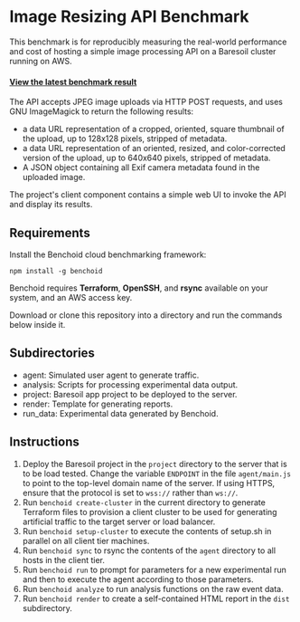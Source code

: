 # Image Resizing API Benchmark

This benchmark is for reproducibly measuring the real-world performance and cost
of hosting a simple image processing API on a Baresoil cluster running
on AWS.

#### [View the latest benchmark result](https://iceroad.github.io/baresoil-benchmark-image-resizer/)

The API accepts JPEG image uploads via HTTP POST requests, and uses GNU ImageMagick to return the following results:

  * a data URL representation of a cropped, oriented, square thumbnail of the upload, up to 128x128 pixels, stripped of metadata.
  * a data URL representation of an oriented, resized, and color-corrected version of the upload, up to 640x640 pixels, stripped of metadata.
  * A JSON object containing all Exif camera metadata found in the uploaded image.

The project's client component contains a simple web UI to invoke the API and display its results.

## Requirements

Install the Benchoid cloud benchmarking framework:

    npm install -g benchoid

Benchoid requires **Terraform**, **OpenSSH**, and **rsync** available on your system, and an AWS access key.

Download or clone this repository into a directory and run the commands below inside it.

## Subdirectories

  * agent: Simulated user agent to generate traffic.
  * analysis: Scripts for processing experimental data output.
  * project: Baresoil app project to be deployed to the server.
  * render: Template for generating reports.
  * run_data: Experimental data generated by Benchoid.

## Instructions

  1. Deploy the Baresoil project in the `project` directory to the
     server that is to be load tested. Change the variable `ENDPOINT` in
     the file `agent/main.js` to point to the top-level domain name of the
     server. If using HTTPS, ensure that the protocol is set to `wss://`
     rather than `ws://`.
  2. Run `benchoid create-cluster` in the current directory to generate
     Terraform files to provision a client cluster to be used for generating
     artificial traffic to the target server or load balancer.
  3. Run `benchoid setup-cluster` to execute the contents of setup.sh in
     parallel on all client tier machines.
  4. Run `benchoid sync` to rsync the contents of the `agent` directory to
     all hosts in the client tier.
  5. Run `benchoid run` to prompt for parameters for a new experimental run
     and then to execute the agent according to those parameters.
  6. Run `benchoid analyze` to run analysis functions on the raw event data.
  7. Run `benchoid render` to create a self-contained HTML report in the
     `dist` subdirectory.

